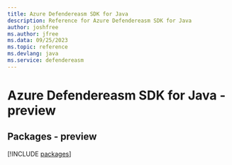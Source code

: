 ```yaml
---
title: Azure Defendereasm SDK for Java
description: Reference for Azure Defendereasm SDK for Java
author: joshfree
ms.author: jfree
ms.data: 09/25/2023
ms.topic: reference
ms.devlang: java
ms.service: defendereasm
---
```

# Azure Defendereasm SDK for Java - preview
## Packages - preview
[!INCLUDE [packages](defendereasm-index.md)]